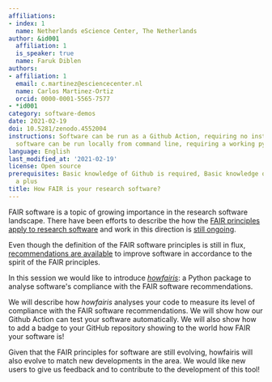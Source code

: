 ```yaml
---
affiliations:
- index: 1
  name: Netherlands eScience Center, The Netherlands
author: &id001
  affiliation: 1
  is_speaker: true
  name: Faruk Diblen
authors:
- affiliation: 1
  email: c.martinez@esciencecenter.nl
  name: Carlos Martinez-Ortiz
  orcid: 0000-0001-5565-7577
- *id001
category: software-demos
date: 2021-02-19
doi: 10.5281/zenodo.4552004
instructions: Software can be run as a Github Action, requiring no installation. Alternatively,
  software can be run locally from command line, requiring a working python installation.
language: English
last_modified_at: '2021-02-19'
license: Open source
prerequisites: Basic knowledge of Github is required, Basic knowledge of Python is
  a plus
title: How FAIR is your research software?
---
```


FAIR software is a topic of growing importance in the research software landscape. There have been efforts to describe the how the [FAIR principles apply to research software][1] and work in this direction is [still ongoing][2].

Even though the definition of the FAIR software principles is still in flux, [recommendations are available][3] to improve software in accordance to the spirit of the FAIR principles.

In this session we would like to introduce *[howfairis][4]*: a Python package to analyse software's compliance with the FAIR software recommendations.

We will describe how *howfairis* analyses your code to measure its level of compliance with the FAIR software recommendations. We will show how our Github Action can test your software automatically. We will also show how to add a badge to your GitHub repository showing to the world how FAIR your software is!

Given that the FAIR principles for software are still evolving, howfairis will also evolve to match new developments in the area. We would like new users to give us feedback and to contribute to the development of this tool!

  [1]: https://doi.org/10.3233/DS-190026
  [2]: https://www.rd-alliance.org/groups/fair-4-research-software-fair4rs-wg
  [3]: https://fair-software.eu/
  [4]: https://github.com/fair-software/howfairis/